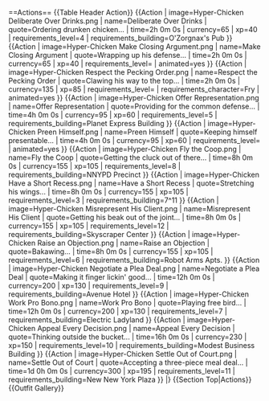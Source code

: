 ==Actions==
{{Table Header Action}}
{{Action
| image=Hyper-Chicken Deliberate Over Drinks.png
| name=Deliberate Over Drinks
| quote=Ordering drunken chicken...
| time=2h 0m 0s
| currency=65
| xp=40
| requirements_level=4
| requirements_building=O'Zorgnax's Pub
}}
{{Action
| image=Hyper-Chicken Make Closing Argument.png
| name=Make Closing Argument
| quote=Wrapping up his defense...
| time=2h 0m 0s
| currency=65
| xp=40
| requirements_level=
| animated=yes
}}
{{Action
| image=Hyper-Chicken Respect the Pecking Order.png
| name=Respect the Pecking Order
| quote=Clawing his way to the top...
| time=2h 0m 0s
| currency=135
| xp=85
| requirements_level=
| requirements_character=Fry
| animated=yes
}}
{{Action
| image=Hyper-Chicken Offer Representation.png
| name=Offer Representation
| quote=Providing for the common defense...
| time=4h 0m 0s
| currency=95
| xp=60
| requirements_level=5
| requirements_building=Planet Express Building
}}
{{Action
| image=Hyper-Chicken Preen Himself.png
| name=Preen Himself
| quote=Keeping himself presentable...
| time=4h 0m 0s
| currency=95
| xp=60
| requirements_level=
| animated=yes
}}
{{Action
| image=Hyper-Chicken Fly the Coop.png
| name=Fly the Coop
| quote=Getting the cluck out of there...
| time=8h 0m 0s
| currency=155
| xp=105
| requirements_level=8
| requirements_building=NNYPD Precinct
}}
{{Action
| image=Hyper-Chicken Have a Short Recess.png
| name=Have a Short Recess
| quote=Stretching his wings...
| time=8h 0m 0s
| currency=155
| xp=105
| requirements_level=3
| requirements_building=7^11
}}
{{Action
| image=Hyper-Chicken Misrepresent His Client.png
| name=Misrepresent His Client
| quote=Getting his beak out of the joint...
| time=8h 0m 0s
| currency=155
| xp=105
| requirements_level=12
| requirements_building=Skyscraper Center
}}
{{Action
| image=Hyper-Chicken Raise an Objection.png
| name=Raise an Objection
| quote=Bakawing...
| time=8h 0m 0s
| currency=155
| xp=105
| requirements_level=6
| requirements_building=Robot Arms Apts.
}}
{{Action
| image=Hyper-Chicken Negotiate a Plea Deal.png
| name=Negotiate a Plea Deal
| quote=Making it finger lickin' good...
| time=12h 0m 0s
| currency=200
| xp=130
| requirements_level=9
| requirements_building=Avenue Hotel
}}
{{Action
| image=Hyper-Chicken Work Pro Bono.png
| name=Work Pro Bono
| quote=Playing free bird...
| time=12h 0m 0s
| currency=200
| xp=130
| requirements_level=7
| requirements_building=Electric Ladyland
}}
{{Action
| image=Hyper-Chicken Appeal Every Decision.png
| name=Appeal Every Decision
| quote=Thinking outside the bucket...
| time=16h 0m 0s
| currency=230
| xp=150
| requirements_level=10
| requirements_building=Modest Business Building
}}
{{Action
| image=Hyper-Chicken Settle Out of Court.png
| name=Settle Out of Court
| quote=Accepting a three-piece meal deal...
| time=1d 0h 0m 0s
| currency=300
| xp=195
| requirements_level=11
| requirements_building=New New York Plaza
}}
|}
{{Section Top|Actions}}
{{Outfit Gallery}}
